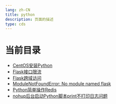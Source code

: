 ```yaml
---
lang: zh-CN  
title: python  
description: 页面的描述  
type: cds  
---
```


# 当前目录

- [CentOS安装Python](CentOS安装Python.md)  
- [Flask接口限流](Flask接口限流.md)  
- [Flask跨域访问](Flask跨域访问.md)  
- [ModuleNotFoundError: No module named flask](NoModuleNamedFlask.md)  
- [Python简单操作Redis](Python简单操作Redis.md)  
- [nohup后台启动Python脚本print不打印日志问题](nohup后台启动Python脚本print不打印日志.md)  

<AdsbyGoogle slot="7889564278" layout="in-article"/>

<Comment></Comment>
